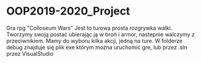 # OOP2019-2020_Project
Gra rpg "Colloseum Wars"
Jest to turowa prosta rozgrywka walki. Tworzymy swoją postać ubierając ją w broń i armor, nastepnie walczymy z przeciwnikiem.
Mamy do wyboru kilka akcji, jedną na ture.
W folderze debug znajduje się plik exe którym można uruchomić gre, lub przez .sln przez VisualStudio
